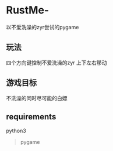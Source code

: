 # RustMe-
以不爱洗澡的zyr尝试的pygame

## 玩法
四个方向键控制不爱洗澡的zyr 上下左右移动

## 游戏目标
不洗澡的同时尽可能的白嫖

## requirements
python3
>pygame
